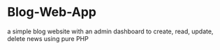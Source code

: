 # Blog-Web-App
a simple blog website with an admin dashboard to create, read, update, delete news using pure PHP
